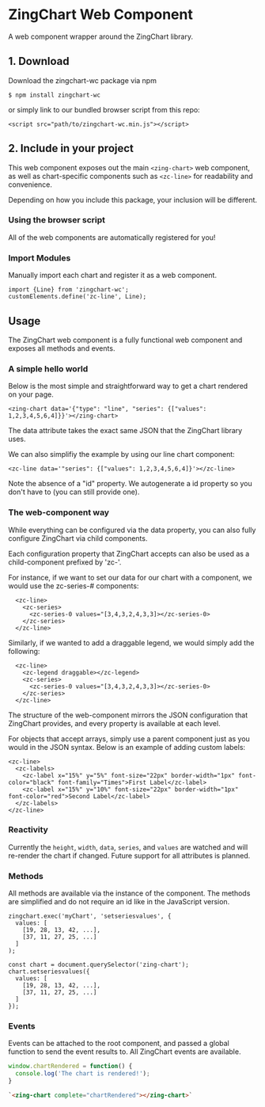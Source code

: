 # ZingChart Web Component

A web component wrapper around the ZingChart library.


## 1. Download

Download the zingchart-wc package via npm

`$ npm install zingchart-wc`

or simply link to our bundled browser script from this repo:

`<script src="path/to/zingchart-wc.min.js"></script>`


## 2. Include in your project

This web component exposes out the main `<zing-chart>` web component, as well as chart-specific components such as `<zc-line>`  for readability and convenience.

Depending on how you include this package, your inclusion will be different.


### Using the browser script
All of the web components are automatically registered for you!

### Import Modules
Manually import each chart and register it as a web component.

```
import {Line} from 'zingchart-wc';
customElements.define('zc-line', Line);
```

## Usage

The ZingChart web component is a fully functional web component and exposes all methods and events.

### A simple hello world
Below is the most simple and straightforward way to get a chart rendered on your page.
```
<zing-chart data='{"type": "line", "series": {["values": 1,2,3,4,5,6,4]}}'></zing-chart>
```
The data attribute takes the exact same JSON that the ZingChart library uses.

We can also simplifiy the example by using our line chart component:

```
<zc-line data='"series": {["values": 1,2,3,4,5,6,4]}'></zc-line>
```

Note the absence of a "id" property. We autogenerate a id property so you don't have to (you can still provide one).

### The web-component way

While everything can be configured via the data property, you can also fully configure ZingChart via child components.

Each configuration property that ZingChart accepts can also be used as a child-component prefixed by 'zc-'.

For instance, if we want to set our data for our chart with a component, we would use the zc-series-# components:

```
  <zc-line>
    <zc-series>
      <zc-series-0 values="[3,4,3,2,4,3,3]></zc-series-0>
    </zc-series>
  </zc-line>
```

Similarly, if we wanted to add a draggable legend, we would simply add the following:

```
  <zc-line>
    <zc-legend draggable></zc-legend>
    <zc-series>
      <zc-series-0 values="[3,4,3,2,4,3,3]></zc-series-0>
    </zc-series>
  </zc-line>
```

The structure of the web-component mirrors the JSON configuration that ZingChart provides, and every property is available at each level.

For objects that accept arrays, simply use a parent component just as you would in the JSON syntax. Below is an example of adding custom labels:

```
<zc-line>
  <zc-labels>
    <zc-label x="15%" y="5%" font-size="22px" border-width="1px" font-color="black" font-family="Times">First Label</zc-label>
    <zc-label x="15%" y="10%" font-size="22px" border-width="1px" font-color="red">Second Label</zc-label>
  </zc-labels>
</zc-line>
```


### Reactivity

Currently the `height`, `width`, `data`, `series`, and `values` are watched and will re-render the chart if changed. Future support for all attributes is planned.

### Methods

All methods are available via the instance of the component. The methods are simplified and do not require an id like in the JavaScript version.

```
zingchart.exec('myChart', 'setseriesvalues', {
  values: [
    [19, 28, 13, 42, ...],
    [37, 11, 27, 25, ...]
  ]
);
```

```
const chart = document.querySelector('zing-chart');
chart.setseriesvalues({
  values: [
    [19, 28, 13, 42, ...],
    [37, 11, 27, 25, ...]
  ]
});

```

### Events
Events can be attached to the root component, and passed a global function to send the event results to. All ZingChart events are available.

```js
window.chartRendered = function() {
  console.log('The chart is rendered!');
}
```

```html
`<zing-chart complete="chartRendered"></zing-chart>`
```
